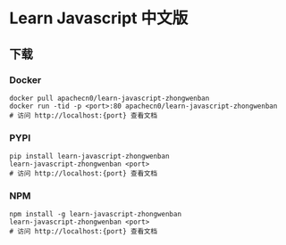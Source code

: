 # Learn Javascript 中文版

## 下载

### Docker

```
docker pull apachecn0/learn-javascript-zhongwenban
docker run -tid -p <port>:80 apachecn0/learn-javascript-zhongwenban
# 访问 http://localhost:{port} 查看文档
```

### PYPI

```
pip install learn-javascript-zhongwenban
learn-javascript-zhongwenban <port>
# 访问 http://localhost:{port} 查看文档
```

### NPM

```
npm install -g learn-javascript-zhongwenban
learn-javascript-zhongwenban <port>
# 访问 http://localhost:{port} 查看文档
```